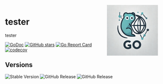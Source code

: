 <img align=right width="168" src="docs/gouef_logo.png">

# tester
tester


[![GoDoc](https://pkg.go.dev/badge/github.com/gouef/tester.svg)](https://pkg.go.dev/github.com/gouef/tester)
[![GitHub stars](https://img.shields.io/github/stars/gouef/tester?style=social)](https://github.com/gouef/tester/stargazers)
[![Go Report Card](https://goreportcard.com/badge/github.com/gouef/tester)](https://goreportcard.com/report/github.com/gouef/tester)
[![codecov](https://codecov.io/github/gouef/tester/branch/main/graph/badge.svg?token=YUG8EMH6Q8)](https://codecov.io/github/gouef/tester)

## Versions
![Stable Version](https://img.shields.io/github/v/release/gouef/tester?label=Stable&labelColor=green)
![GitHub Release](https://img.shields.io/github/v/release/gouef/tester?label=RC&include_prereleases&filter=*rc*&logoSize=diago)
![GitHub Release](https://img.shields.io/github/v/release/gouef/tester?label=Beta&include_prereleases&filter=*beta*&logoSize=diago)
